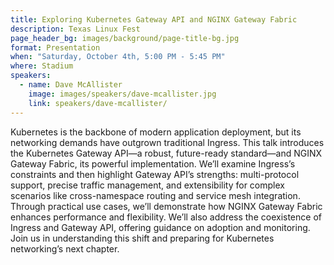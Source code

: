 ```yaml
---
title: Exploring Kubernetes Gateway API and NGINX Gateway Fabric
description: Texas Linux Fest
page_header_bg: images/background/page-title-bg.jpg
format: Presentation
when: "Saturday, October 4th, 5:00 PM - 5:45 PM"
where: Stadium
speakers:
  - name: Dave McAllister
    image: images/speakers/dave-mcallister.jpg
    link: speakers/dave-mcallister/
---
```


Kubernetes is the backbone of modern application deployment, but its networking 
demands have outgrown traditional Ingress. This talk introduces the Kubernetes 
Gateway API—a robust, future-ready standard—and NGINX Gateway Fabric, its 
powerful implementation. We’ll examine Ingress’s constraints and then highlight 
Gateway API’s strengths: multi-protocol support, precise traffic management, and 
extensibility for complex scenarios like cross-namespace routing and service 
mesh integration. Through practical use cases, we’ll demonstrate how NGINX 
Gateway Fabric enhances performance and flexibility. We’ll also address the 
coexistence of Ingress and Gateway API, offering guidance on adoption and 
monitoring. Join us in understanding this shift and preparing for Kubernetes 
networking’s next chapter.
